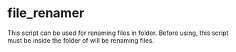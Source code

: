 # file_renamer
This script can be used for renaming files in folder. Before using, this script must be inside the folder of will be renaming files.
